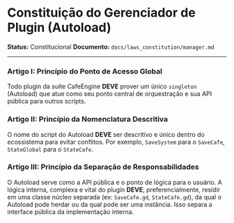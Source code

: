 # Constituição do Gerenciador de Plugin (Autoload)

**Status:** Constitucional
**Documento:** `docs/laws_constitution/manager.md`

---

### **Artigo I: Princípio do Ponto de Acesso Global**

Todo plugin da suíte CafeEngine **DEVE** prover um único `singleton` (Autoload) que atue como seu ponto central de orquestração e sua API pública para outros scripts.

### **Artigo II: Princípio da Nomenclatura Descritiva**

O nome do script do Autoload **DEVE** ser descritivo e único dentro do ecossistema para evitar conflitos. Por exemplo, `SaveSystem` para o `SaveCafe`, `StateGlobal` para o `StateCafe`.

### **Artigo III: Princípio da Separação de Responsabilidades**

O Autoload serve como a API pública e o ponto de lógica para o usuário. A lógica interna, complexa e vital do plugin **DEVE**, preferencialmente, residir em uma classe núcleo separada (ex: `SaveCafe.gd`, `StateCafe.gd`), da qual o Autoload pode herdar ou da qual pode ser uma instância. Isso separa a interface pública da implementação interna.
